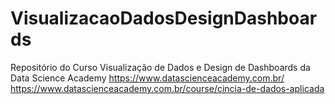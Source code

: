 # VisualizacaoDadosDesignDashboards
Repositório do Curso Visualização de Dados e Design de Dashboards da Data Science Academy
https://www.datascienceacademy.com.br/
https://www.datascienceacademy.com.br/course/cincia-de-dados-aplicada
